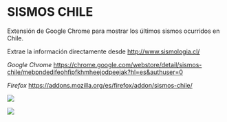 # **SISMOS CHILE**

Extensión de Google Chrome para mostrar los últimos sismos ocurridos en Chile.

Extrae la información directamente desde http://www.sismologia.cl/

*Google Chrome*
https://chrome.google.com/webstore/detail/sismos-chile/mebpndedifeohfipfkhmheejodpeejak?hl=es&authuser=0

*Firefox*
https://addons.mozilla.org/es/firefox/addon/sismos-chile/

![](https://lh3.googleusercontent.com/cCgACLHYq_STwpp6rfe2g45Q047OwIW_fcpnYpOXqjsp3SC2va3-NF1o3vrUVw9xfF4NQ_Ai=w640-h400-e365-rj-sc0x00ffffff)

![](https://lh3.googleusercontent.com/Gu5xdzaA5LWiH-uOVDf7VpT9IhwUaaxV95a8qQxrEd-RCnaMhp7Nh6FrNdxTIU_JxjkzHXEsnjI=w640-h400-e365-rj-sc0x00ffffff)
